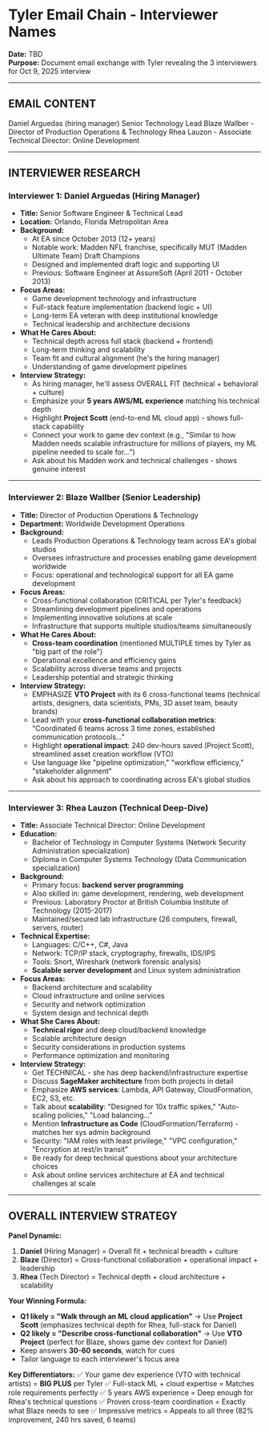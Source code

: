 # Tyler Email Chain - Interviewer Names

**Date:** TBD  
**Purpose:** Document email exchange with Tyler revealing the 3 interviewers for Oct 9, 2025 interview

---

## EMAIL CONTENT

Daniel Arguedas (hiring manager) Senior Technology Lead
Blaze Wallber - Director of Production Operations & Technology
Rhea Lauzon - Associate Technical Director: Online Development

---

## INTERVIEWER RESEARCH

### Interviewer 1: Daniel Arguedas (Hiring Manager)
- **Title:** Senior Software Engineer & Technical Lead
- **Location:** Orlando, Florida Metropolitan Area
- **Background:** 
  - At EA since October 2013 (12+ years)
  - Notable work: Madden NFL franchise, specifically MUT (Madden Ultimate Team) Draft Champions
  - Designed and implemented draft logic and supporting UI
  - Previous: Software Engineer at AssureSoft (April 2011 - October 2013)
- **Focus Areas:** 
  - Game development technology and infrastructure
  - Full-stack feature implementation (backend logic + UI)
  - Long-term EA veteran with deep institutional knowledge
  - Technical leadership and architecture decisions
- **What He Cares About:**
  - Technical depth across full stack (backend + frontend)
  - Long-term thinking and scalability
  - Team fit and cultural alignment (he's the hiring manager)
  - Understanding of game development pipelines
- **Interview Strategy:**
  - As hiring manager, he'll assess OVERALL FIT (technical + behavioral + culture)
  - Emphasize your **5 years AWS/ML experience** matching his technical depth
  - Highlight **Project Scott** (end-to-end ML cloud app) - shows full-stack capability
  - Connect your work to game dev context (e.g., "Similar to how Madden needs scalable infrastructure for millions of players, my ML pipeline needed to scale for...")
  - Ask about his Madden work and technical challenges - shows genuine interest

---

### Interviewer 2: Blaze Wallber (Senior Leadership)
- **Title:** Director of Production Operations & Technology
- **Department:** Worldwide Development Operations
- **Background:**
  - Leads Production Operations & Technology team across EA's global studios
  - Oversees infrastructure and processes enabling game development worldwide
  - Focus: operational and technological support for all EA game development
- **Focus Areas:**
  - Cross-functional collaboration (CRITICAL per Tyler's feedback)
  - Streamlining development pipelines and operations
  - Implementing innovative solutions at scale
  - Infrastructure that supports multiple studios/teams simultaneously
- **What He Cares About:**
  - **Cross-team coordination** (mentioned MULTIPLE times by Tyler as "big part of the role")
  - Operational excellence and efficiency gains
  - Scalability across diverse teams and projects
  - Leadership potential and strategic thinking
- **Interview Strategy:**
  - EMPHASIZE **VTO Project** with its 6 cross-functional teams (technical artists, designers, data scientists, PMs, 3D asset team, beauty brands)
  - Lead with your **cross-functional collaboration metrics**: "Coordinated 6 teams across 3 time zones, established communication protocols..."
  - Highlight **operational impact**: 240 dev-hours saved (Project Scott), streamlined asset creation workflow (VTO)
  - Use language like "pipeline optimization," "workflow efficiency," "stakeholder alignment"
  - Ask about his approach to coordinating across EA's global studios

---

### Interviewer 3: Rhea Lauzon (Technical Deep-Dive)
- **Title:** Associate Technical Director: Online Development
- **Education:**
  - Bachelor of Technology in Computer Systems (Network Security Administration specialization)
  - Diploma in Computer Systems Technology (Data Communication specialization)
- **Background:**
  - Primary focus: **backend server programming**
  - Also skilled in: game development, rendering, web development
  - Previous: Laboratory Proctor at British Columbia Institute of Technology (2015-2017)
  - Maintained/secured lab infrastructure (26 computers, firewall, servers, router)
- **Technical Expertise:**
  - Languages: C/C++, C#, Java
  - Network: TCP/IP stack, cryptography, firewalls, IDS/IPS
  - Tools: Snort, Wireshark (network forensic analysis)
  - **Scalable server development** and Linux system administration
- **Focus Areas:**
  - Backend architecture and scalability
  - Cloud infrastructure and online services
  - Security and network optimization
  - System design and technical depth
- **What She Cares About:**
  - **Technical rigor** and deep cloud/backend knowledge
  - Scalable architecture design
  - Security considerations in production systems
  - Performance optimization and monitoring
- **Interview Strategy:**
  - Get TECHNICAL - she has deep backend/infrastructure expertise
  - Discuss **SageMaker architecture** from both projects in detail
  - Emphasize **AWS services**: Lambda, API Gateway, CloudFormation, EC2, S3, etc.
  - Talk about **scalability**: "Designed for 10x traffic spikes," "Auto-scaling policies," "Load balancing..."
  - Mention **Infrastructure as Code** (CloudFormation/Terraform) - matches her sys admin background
  - Security: "IAM roles with least privilege," "VPC configuration," "Encryption at rest/in transit"
  - Be ready for deep technical questions about your architecture choices
  - Ask about online services architecture at EA and technical challenges at scale

---

## OVERALL INTERVIEW STRATEGY

**Panel Dynamic:**
1. **Daniel** (Hiring Manager) = Overall fit + technical breadth + culture
2. **Blaze** (Director) = Cross-functional collaboration + operational impact + leadership
3. **Rhea** (Tech Director) = Technical depth + cloud architecture + scalability

**Your Winning Formula:**
- **Q1 likely = "Walk through an ML cloud application"** → Use **Project Scott** (emphasizes technical depth for Rhea, full-stack for Daniel)
- **Q2 likely = "Describe cross-functional collaboration"** → Use **VTO Project** (perfect for Blaze, shows game dev context for Daniel)
- Keep answers **30-60 seconds**, watch for cues
- Tailor language to each interviewer's focus area

**Key Differentiators:**
✅ Your game dev experience (VTO with technical artists) = **BIG PLUS** per Tyler
✅ Full-stack ML + cloud expertise = Matches role requirements perfectly
✅ 5 years AWS experience = Deep enough for Rhea's technical questions
✅ Proven cross-team coordination = Exactly what Blaze needs to see
✅ Impressive metrics = Appeals to all three (82% improvement, 240 hrs saved, 6 teams)

